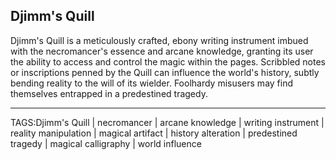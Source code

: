 ## Djimm's Quill

Djimm's Quill is a meticulously crafted, ebony writing instrument imbued with the necromancer's essence and arcane knowledge, granting its user the ability to access and control the magic within the pages. Scribbled notes or inscriptions penned by the Quill can influence the world's history, subtly bending reality to the will of its wielder. Foolhardy misusers may find themselves entrapped in a predestined tragedy.

---

TAGS:Djimm's Quill | necromancer | arcane knowledge | writing instrument | reality manipulation | magical artifact | history alteration | predestined tragedy | magical calligraphy | world influence
